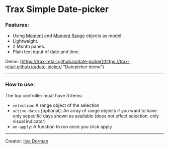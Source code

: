 # Trax Simple Date-picker

### Features:
- Using [Moment](https://github.com/moment/moment/ "Moment Github") and [Moment Range](https://github.com/gf3/moment-range "Moment Range Github") objects as model.
- Lightweight.
- 2 Month panes.
- Plain text input of date and time.

Demo: [https://trax-retail.github.io/date-picker](https://trax-retail.github.io/date-picker/ "Datepicker demo")

----

### How to use:

The top controller muat have 3 items:

 - `selection`: A range object of the selection
 - `active-dates` [optional]: An array of range objects if you want to have only sepecific days shown as available (does not effect selection, only visual indicator)
 - `on-apply`: A function to run once you click apply


----

Creator: [Ilya Dorman](https://github.com/ilyador "Ilya Dorman")